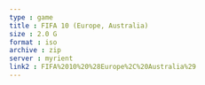 ```yaml
---
type : game
title : FIFA 10 (Europe, Australia)
size : 2.0 G
format : iso
archive : zip
server : myrient
link2 : FIFA%2010%20%28Europe%2C%20Australia%29
---
```

